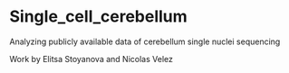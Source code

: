 # Single_cell_cerebellum
Analyzing publicly available data of cerebellum single nuclei sequencing

Work by Elitsa Stoyanova and Nicolas Velez



